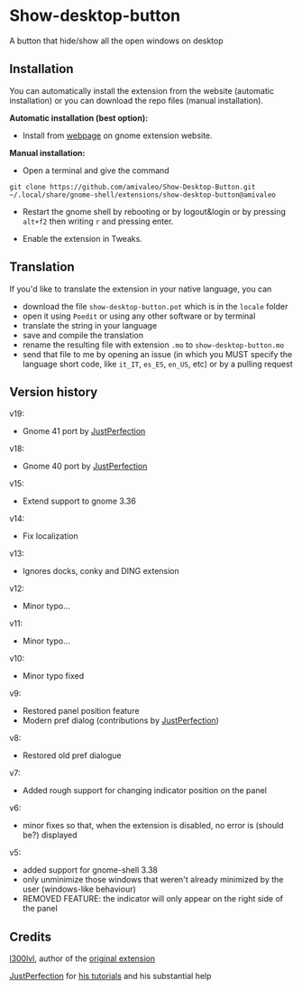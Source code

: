 # Show-desktop-button

A button that hide/show all the open windows on desktop


## Installation

You can automatically install the extension from the website (automatic installation) or you can download the repo files (manual installation).


**Automatic installation (best option):**

* Install from [webpage](https://extensions.gnome.org/extension/1194/show-desktop-button/) on gnome extension website.


**Manual installation:**

* Open a terminal and give the command
```
git clone https://github.com/amivaleo/Show-Desktop-Button.git ~/.local/share/gnome-shell/extensions/show-desktop-button@amivaleo
```
* Restart the gnome shell by rebooting or by logout&login or by pressing `alt+f2` then writing `r` and pressing enter.

* Enable the extension in Tweaks.


## Translation

If you'd like to translate the extension in your native language, you can

* download the file `show-desktop-button.pot` which is in the `locale` folder
* open it using `Poedit` or using any other software or by terminal
* translate the string in your language
* save and compile the translation
* rename the resulting file with extension `.mo` to `show-desktop-button.mo`
* send that file to me by opening an issue (in which you MUST specify the language short code, like `it_IT`, `es_ES`, `en_US`, etc) or by a pulling request


## Version history

v19:

* Gnome 41 port by [JustPerfection](https://github.com/amivaleo/Show-Desktop-Button/pull/23)

v18:

* Gnome 40 port by [JustPerfection](https://github.com/amivaleo/Show-Desktop-Button/pull/20)

v15:

* Extend support to gnome 3.36

v14:

* Fix localization

v13:

* Ignores docks, conky and DING extension

v12:

* Minor typo...

v11:

* Minor typo...

v10:

* Minor typo fixed

v9:

* Restored panel position feature
* Modern pref dialog (contributions by [JustPerfection](https://gitlab.gnome.org/justperfection.channel))

v8:

* Restored old pref dialogue

v7:

* Added rough support for changing indicator position on the panel

v6:

* minor fixes so that, when the extension is disabled, no error is (should be?) displayed

v5:

* added support for gnome-shell 3.38
* only unminimize those windows that weren't already minimized by the user (windows-like behaviour)
* REMOVED FEATURE: the indicator will only appear on the right side of the panel

## Credits

[l300lvl](https://extensions.gnome.org/accounts/profile/l300lvl), author of the [original extension](https://extensions.gnome.org/extension/64/show-desktop-button/)

[JustPerfection](https://gitlab.gnome.org/justperfection.channel) for [his tutorials](https://gitlab.gnome.org/justperfection.channel/gnome-shell-extension-samples) and his substantial help

